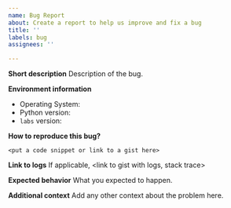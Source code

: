 ```yaml
---
name: Bug Report
about: Create a report to help us improve and fix a bug
title: ''
labels: bug
assignees: ''

---
```


**Short description**
Description of the bug.

**Environment information**
* Operating System: <os>
* Python version: <version>
* `labs` version: <package and version>

**How to reproduce this bug?**

```
<put a code snippet or link to a gist here>
```

**Link to logs**
If applicable, <link to gist with logs, stack trace>

**Expected behavior**
What you expected to happen.

**Additional context**
Add any other context about the problem here.
